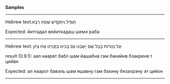 **Samples**

---

Hebrew text:תְגַּדַּל וְיִתְקַדַּשׁ שְׁמֵהּ רַבָּא

Expected: йитгадал вейиткадаш шемэ раба

---

Hebrew text: עַל נַהֲרוֹת בָּבֶל שָׁם יָשַׁבְנוּ גַּם בָּכִינוּ בְּזָכְרֵנוּ אֶת צִיּוֹן

result (0.9.1): аал наарвт бабл шам йашабнв гам бакийнв бзакренв т цийвн

Expected: ал наарот бавэль шам яшавну гам бахину безахрэну эт цийон

---
